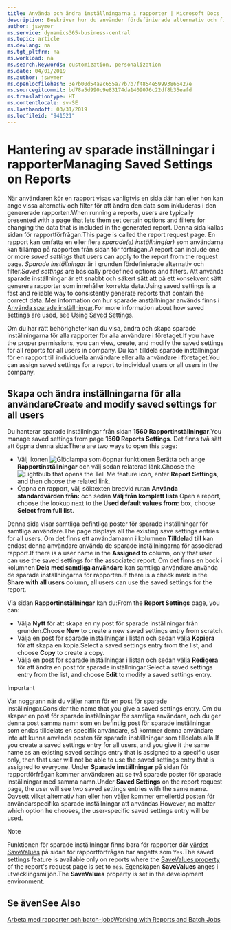 ```yaml
---
title: Använda och ändra inställningarna i rapporter | Microsoft Docs
description: Beskriver hur du använder fördefinierade alternativ och filter för att anpassa en rapport och för att generera korrekta data.
author: jswymer
ms.service: dynamics365-business-central
ms.topic: article
ms.devlang: na
ms.tgt_pltfrm: na
ms.workload: na
ms.search.keywords: customization, personalization
ms.date: 04/01/2019
ms.author: jswymer
ms.openlocfilehash: 3e7b00d54a9c655a77b7b7f4854e59993866427e
ms.sourcegitcommit: bd78a5d990c9e83174da1409076c22df8b35eafd
ms.translationtype: HT
ms.contentlocale: sv-SE
ms.lasthandoff: 03/31/2019
ms.locfileid: "941521"
---
```

# <a name="managing-saved-settings-on-reports"></a><span data-ttu-id="cb763-103">Hantering av sparade inställningar i rapporter</span><span class="sxs-lookup"><span data-stu-id="cb763-103">Managing Saved Settings on Reports</span></span>
<span data-ttu-id="cb763-104">När användaren kör en rapport visas vanligtvis en sida där han eller hon kan ange vissa alternativ och filter för att ändra den data som inkluderas i den genererade rapporten.</span><span class="sxs-lookup"><span data-stu-id="cb763-104">When running a reports, users are typically presented with a page that lets them set certain options and filters for changing the data that is included in the generated report.</span></span> <span data-ttu-id="cb763-105">Denna sida kallas sidan för rapportförfrågan.</span><span class="sxs-lookup"><span data-stu-id="cb763-105">This page is called the report request page.</span></span> <span data-ttu-id="cb763-106">En rapport kan omfatta en eller flera *sparade(e) inställning(ar)* som användarna kan tillämpa på rapporten från sidan för förfrågan.</span><span class="sxs-lookup"><span data-stu-id="cb763-106">A report can include one or more *saved settings* that users can apply to the report from the request page.</span></span> <span data-ttu-id="cb763-107">*Sparade inställningar* är i grunden fördefinierade alternativ och filter.</span><span class="sxs-lookup"><span data-stu-id="cb763-107">*Saved settings* are basically predefined options and filters.</span></span> <span data-ttu-id="cb763-108">Att använda sparade inställningar är ett snabbt och säkert sätt att på ett konsekvent sätt generera rapporter som innehåller korrekta data.</span><span class="sxs-lookup"><span data-stu-id="cb763-108">Using saved settings is a fast and reliable way to consistently generate reports that contain the correct data.</span></span> <span data-ttu-id="cb763-109">Mer information om hur sparade anställningar används finns i [Använda sparade inställningar](ui-work-report.md#SavedSettings).</span><span class="sxs-lookup"><span data-stu-id="cb763-109">For more information about how saved settings are used, see [Using Saved Settings](ui-work-report.md#SavedSettings).</span></span>

<span data-ttu-id="cb763-110">Om du har rätt behörigheter kan du visa, ändra och skapa sparade inställningarna för alla rapporter för alla användare i företaget.</span><span class="sxs-lookup"><span data-stu-id="cb763-110">If you have the proper permissions, you can view, create, and modify the saved settings for all reports for all users in company.</span></span> <span data-ttu-id="cb763-111">Du kan tilldela sparade inställningar för en rapport till individuella användare eller alla användare i företaget.</span><span class="sxs-lookup"><span data-stu-id="cb763-111">You can assign saved settings for a report to individual users or all users in the company.</span></span>

<!--
## Apply saved settings to a report
1. Open the report.

   The report request page appears.    
2. In the **Saved Settings** section of the page, set the **Name** field  to the saved settings that you want to use.

   The **Saved Settings** section only appears if the report has been run before or if there are existing saved settings entries. The saved settings entry called **Last used options and filters** is always available. These settings are the option and filter values that were used the last time you ran the report.

-->

## <a name="create-and-modify-saved-settings-for-all-users"></a><span data-ttu-id="cb763-112">Skapa och ändra inställningarna för alla användare</span><span class="sxs-lookup"><span data-stu-id="cb763-112">Create and modify saved settings for all users</span></span>
<span data-ttu-id="cb763-113">Du hanterar sparade inställningar från sidan **1560 Rapportinställningar**.</span><span class="sxs-lookup"><span data-stu-id="cb763-113">You manage saved settings from page **1560 Reports Settings**.</span></span> <span data-ttu-id="cb763-114">Det finns två sätt att öppna denna sida:</span><span class="sxs-lookup"><span data-stu-id="cb763-114">There are two ways to open this page:</span></span>
-   <span data-ttu-id="cb763-115">Välj ikonen ![Glödlampa som öppnar funktionen Berätta](media/ui-search/search_small.png "Berätta vad du vill göra") och ange **Rapportinställningar** och välj sedan relaterad länk.</span><span class="sxs-lookup"><span data-stu-id="cb763-115">Choose the ![Lightbulb that opens the Tell Me feature](media/ui-search/search_small.png "Tell me what you want to do") icon, enter **Report Settings**, and then choose the related link.</span></span>
-   <span data-ttu-id="cb763-116">Öppna en rapport, välj söktexten bredvid rutan **Använda standardvärden från:** och sedan **Välj från komplett lista**.</span><span class="sxs-lookup"><span data-stu-id="cb763-116">Open a report, choose the lookup next to the **Used default values from:** box, choose **Select from full list**.</span></span>

<span data-ttu-id="cb763-117">Denna sida visar samtliga befintliga poster för sparade inställningar för samtliga användare.</span><span class="sxs-lookup"><span data-stu-id="cb763-117">The page displays all the existing save settings entries for all users.</span></span> <span data-ttu-id="cb763-118">Om det finns ett användarnamn i kolumnen **Tilldelad till** kan endast denna användare använda de sparade inställningarna för associerad rapport.</span><span class="sxs-lookup"><span data-stu-id="cb763-118">If there is a user name in the **Assigned to** column, only that user can use the saved settings for the associated report.</span></span> <span data-ttu-id="cb763-119">Om det finns en bock i kolumnen **Dela med samtliga användare** kan samtliga användare använda de sparade inställningarna för rapporten.</span><span class="sxs-lookup"><span data-stu-id="cb763-119">If there is a check mark in the **Share with all users** column, all users can use the saved settings for the report.</span></span>

<span data-ttu-id="cb763-120">Via sidan **Rapportinställningar** kan du:</span><span class="sxs-lookup"><span data-stu-id="cb763-120">From the **Report Settings** page, you can:</span></span>
-   <span data-ttu-id="cb763-121">Välja **Nytt** för att skapa en ny post för sparade inställningar från grunden.</span><span class="sxs-lookup"><span data-stu-id="cb763-121">Choose **New** to create a new saved settings entry from scratch.</span></span>
-   <span data-ttu-id="cb763-122">Välja en post för sparade inställningar i listan och sedan välja **Kopiera** för att skapa en kopia.</span><span class="sxs-lookup"><span data-stu-id="cb763-122">Select a saved settings entry from the list, and choose **Copy** to create a copy.</span></span>
-   <span data-ttu-id="cb763-123">Välja en post för sparade inställningar i listan och sedan välja **Redigera** för att ändra en post för sparade inställningar.</span><span class="sxs-lookup"><span data-stu-id="cb763-123">Select a saved settings entry from the list, and choose **Edit** to modify a saved settings entry.</span></span>


> [!Important]
> <span data-ttu-id="cb763-124">Var noggrann när du väljer namn för en post för sparade inställningar.</span><span class="sxs-lookup"><span data-stu-id="cb763-124">Consider the name that you give a saved settings entry.</span></span> <span data-ttu-id="cb763-125">Om du skapar en post för sparade inställningar för samtliga användare, och du ger denna post samma namn som en befintlig post för sparade inställningar som endas tilldelats en specifik användare, så kommer denna användare inte att kunna använda posten för sparade inställningar som tilldelats alla.</span><span class="sxs-lookup"><span data-stu-id="cb763-125">If you create a saved settings entry for all users, and you give it the same name as an existing saved settings entry that is assigned to a specific user only, then that user will not be able to use the saved settings entry that is assigned to everyone.</span></span>  <span data-ttu-id="cb763-126">Under **Sparade inställningar** på sidan för rapportförfrågan kommer användaren att se två sparade poster för sparade inställningar med samma namn.</span><span class="sxs-lookup"><span data-stu-id="cb763-126">Under **Saved Settings** on the report request page, the user will see two saved settings entries with the same name.</span></span> <span data-ttu-id="cb763-127">Oavsett vilket alternativ han eller hon väljer kommer emellertid posten för användarspecifika sparade inställningar att användas.</span><span class="sxs-lookup"><span data-stu-id="cb763-127">However, no matter which option he chooses, the user-specific saved settings entry will be used.</span></span>

> [!NOTE]
> <span data-ttu-id="cb763-128">Funktionen för sparade inställningar finns bara för rapporter där [värdet SaveValues](https://docs.microsoft.com/en-us/dynamics-nav/savevalues-property) på sidan för rapportförfrågan har angetts som `Yes`.</span><span class="sxs-lookup"><span data-stu-id="cb763-128">The saved settings feature is available only on reports where the [SaveValues property](https://docs.microsoft.com/en-us/dynamics-nav/savevalues-property) of the report's request page is set to `Yes`.</span></span> <span data-ttu-id="cb763-129">Egenskapen **SaveValues** anges i utvecklingsmiljön.</span><span class="sxs-lookup"><span data-stu-id="cb763-129">The **SaveValues** property is set in the development environment.</span></span>  

## <a name="see-also"></a><span data-ttu-id="cb763-130">Se även</span><span class="sxs-lookup"><span data-stu-id="cb763-130">See Also</span></span>
[<span data-ttu-id="cb763-131">Arbeta med rapporter och batch-jobb</span><span class="sxs-lookup"><span data-stu-id="cb763-131">Working with Reports and Batch Jobs</span></span>](ui-work-report.md)  
